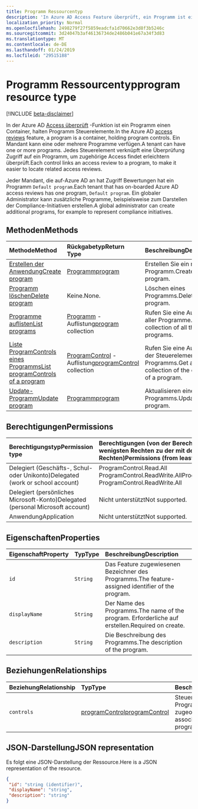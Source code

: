 ```yaml
---
title: Programm Ressourcentyp
description: 'In Azure AD Access Feature überprüft, ein Programm ist ein Container, Programm Steuerelemente halten. Ein Mandant kann eine oder mehrere Programme verfügen.  Jedes Steuerelement verknüpft eine Überprüfung Zugriff auf ein Programm, um zugehörige Access findet erleichtern überprüft.  '
localization_priority: Normal
ms.openlocfilehash: 2498279f27f5859eadcfa1d70662e3d8f3b5246c
ms.sourcegitcommit: 3d24047b3af46136734de2486b041e67a34f3d83
ms.translationtype: MT
ms.contentlocale: de-DE
ms.lasthandoff: 01/24/2019
ms.locfileid: "29515188"
---
```

# <a name="program-resource-type"></a><span data-ttu-id="02bd2-105">Programm Ressourcentyp</span><span class="sxs-lookup"><span data-stu-id="02bd2-105">program resource type</span></span>

[!INCLUDE [beta-disclaimer](../../includes/beta-disclaimer.md)]

<span data-ttu-id="02bd2-106">In der Azure AD [Access überprüft](accessreviews-root.md) -Funktion ist ein Programm einen Container, halten Programm Steuerelemente.</span><span class="sxs-lookup"><span data-stu-id="02bd2-106">In the Azure AD [access reviews](accessreviews-root.md) feature, a program is a container, holding program controls.</span></span> <span data-ttu-id="02bd2-107">Ein Mandant kann eine oder mehrere Programme verfügen.</span><span class="sxs-lookup"><span data-stu-id="02bd2-107">A tenant can have one or more programs.</span></span>  <span data-ttu-id="02bd2-108">Jedes Steuerelement verknüpft eine Überprüfung Zugriff auf ein Programm, um zugehörige Access findet erleichtern überprüft.</span><span class="sxs-lookup"><span data-stu-id="02bd2-108">Each control links an access review to a program, to make it easier to locate related access reviews.</span></span>  

<span data-ttu-id="02bd2-109">Jeder Mandant, die auf-Azure AD an hat Zugriff Bewertungen hat ein Programm `Default program`.</span><span class="sxs-lookup"><span data-stu-id="02bd2-109">Each tenant that has on-boarded Azure AD access reviews has one program, `Default program`.</span></span>  <span data-ttu-id="02bd2-110">Ein globaler Administrator kann zusätzliche Programme, beispielsweise zum Darstellen der Compliance-Initiativen erstellen.</span><span class="sxs-lookup"><span data-stu-id="02bd2-110">A global administrator can create additional programs, for example to represent compliance initiatives.</span></span> 


## <a name="methods"></a><span data-ttu-id="02bd2-111">Methoden</span><span class="sxs-lookup"><span data-stu-id="02bd2-111">Methods</span></span>

| <span data-ttu-id="02bd2-112">Methode</span><span class="sxs-lookup"><span data-stu-id="02bd2-112">Method</span></span>           | <span data-ttu-id="02bd2-113">Rückgabetyp</span><span class="sxs-lookup"><span data-stu-id="02bd2-113">Return Type</span></span>    |<span data-ttu-id="02bd2-114">Beschreibung</span><span class="sxs-lookup"><span data-stu-id="02bd2-114">Description</span></span>|
|:---------------|:--------|:----------|
|[<span data-ttu-id="02bd2-115">Erstellen der Anwendung</span><span class="sxs-lookup"><span data-stu-id="02bd2-115">Create program</span></span>](../api/program-create.md) |   [<span data-ttu-id="02bd2-116">Programm</span><span class="sxs-lookup"><span data-stu-id="02bd2-116">program</span></span>](program.md)   |   <span data-ttu-id="02bd2-117">Erstellen Sie ein neues Programm.</span><span class="sxs-lookup"><span data-stu-id="02bd2-117">Create a new program.</span></span>|
|[<span data-ttu-id="02bd2-118">Programm löschen</span><span class="sxs-lookup"><span data-stu-id="02bd2-118">Delete program</span></span>](../api/program-delete.md) |   <span data-ttu-id="02bd2-119">Keine.</span><span class="sxs-lookup"><span data-stu-id="02bd2-119">None.</span></span>   |   <span data-ttu-id="02bd2-120">Löschen eines Programms.</span><span class="sxs-lookup"><span data-stu-id="02bd2-120">Delete a program.</span></span>|
|[<span data-ttu-id="02bd2-121">Programme auflisten</span><span class="sxs-lookup"><span data-stu-id="02bd2-121">List programs</span></span>](../api/program-list.md) |  <span data-ttu-id="02bd2-122">[Programm](program.md) -Auflistung</span><span class="sxs-lookup"><span data-stu-id="02bd2-122">[program](program.md) collection</span></span>|   <span data-ttu-id="02bd2-123">Rufen Sie eine Auflistung aller Programme.</span><span class="sxs-lookup"><span data-stu-id="02bd2-123">Get a collection of all the programs.</span></span>|
|[<span data-ttu-id="02bd2-124">Liste ProgramControls eines Programms</span><span class="sxs-lookup"><span data-stu-id="02bd2-124">List programControls of a program</span></span>](../api/program-listcontrols.md) |      <span data-ttu-id="02bd2-125">[ProgramControl](programcontrol.md) -Auflistung</span><span class="sxs-lookup"><span data-stu-id="02bd2-125">[programControl](programcontrol.md) collection</span></span>| <span data-ttu-id="02bd2-126">Rufen Sie eine Auflistung der Steuerelemente eines Programms.</span><span class="sxs-lookup"><span data-stu-id="02bd2-126">Get a collection of the controls of a program.</span></span>|
|[<span data-ttu-id="02bd2-127">Update-Programm</span><span class="sxs-lookup"><span data-stu-id="02bd2-127">Update program</span></span>](../api/program-update.md) |   [<span data-ttu-id="02bd2-128">Programm</span><span class="sxs-lookup"><span data-stu-id="02bd2-128">program</span></span>](program.md)|  <span data-ttu-id="02bd2-129">Aktualisieren eines Programms.</span><span class="sxs-lookup"><span data-stu-id="02bd2-129">Update a program.</span></span>|

## <a name="permissions"></a><span data-ttu-id="02bd2-130">Berechtigungen</span><span class="sxs-lookup"><span data-stu-id="02bd2-130">Permissions</span></span>

|<span data-ttu-id="02bd2-131">Berechtigungstyp</span><span class="sxs-lookup"><span data-stu-id="02bd2-131">Permission type</span></span>                        | <span data-ttu-id="02bd2-132">Berechtigungen (von der Berechtigung mit den wenigsten Rechten zu der mit den meisten Rechten)</span><span class="sxs-lookup"><span data-stu-id="02bd2-132">Permissions (from least to most privileged)</span></span>              |
|:--------------------------------------|:---------------------------------------------------------|
|<span data-ttu-id="02bd2-133">Delegiert (Geschäfts-, Schul- oder Unikonto)</span><span class="sxs-lookup"><span data-stu-id="02bd2-133">Delegated (work or school account)</span></span>     | <span data-ttu-id="02bd2-134">ProgramControl.Read.All ProgramControl.ReadWrite.All</span><span class="sxs-lookup"><span data-stu-id="02bd2-134">ProgramControl.Read.All, ProgramControl.ReadWrite.All</span></span> |
|<span data-ttu-id="02bd2-135">Delegiert (persönliches Microsoft-Konto)</span><span class="sxs-lookup"><span data-stu-id="02bd2-135">Delegated (personal Microsoft account)</span></span> | <span data-ttu-id="02bd2-136">Nicht unterstützt</span><span class="sxs-lookup"><span data-stu-id="02bd2-136">Not supported.</span></span> |
|<span data-ttu-id="02bd2-137">Anwendung</span><span class="sxs-lookup"><span data-stu-id="02bd2-137">Application</span></span>                            | <span data-ttu-id="02bd2-138">Nicht unterstützt</span><span class="sxs-lookup"><span data-stu-id="02bd2-138">Not supported.</span></span> |


## <a name="properties"></a><span data-ttu-id="02bd2-139">Eigenschaften</span><span class="sxs-lookup"><span data-stu-id="02bd2-139">Properties</span></span>
| <span data-ttu-id="02bd2-140">Eigenschaft</span><span class="sxs-lookup"><span data-stu-id="02bd2-140">Property</span></span>     | <span data-ttu-id="02bd2-141">Typ</span><span class="sxs-lookup"><span data-stu-id="02bd2-141">Type</span></span>   |<span data-ttu-id="02bd2-142">Beschreibung</span><span class="sxs-lookup"><span data-stu-id="02bd2-142">Description</span></span>|
|:---------------|:--------|:----------|
| `id`                        |`String`                              |  <span data-ttu-id="02bd2-143">Das Feature zugewiesenen Bezeichner des Programms.</span><span class="sxs-lookup"><span data-stu-id="02bd2-143">The feature-assigned identifier of the program.</span></span>                    |
| `displayName`               |`String`                              |  <span data-ttu-id="02bd2-144">Der Name des Programms.</span><span class="sxs-lookup"><span data-stu-id="02bd2-144">The name of the program.</span></span>  <span data-ttu-id="02bd2-145">Erforderliche auf erstellen.</span><span class="sxs-lookup"><span data-stu-id="02bd2-145">Required on create.</span></span>                  |
| `description`               |`String`                              |  <span data-ttu-id="02bd2-146">Die Beschreibung des Programms.</span><span class="sxs-lookup"><span data-stu-id="02bd2-146">The description of the program.</span></span>           |

## <a name="relationships"></a><span data-ttu-id="02bd2-147">Beziehungen</span><span class="sxs-lookup"><span data-stu-id="02bd2-147">Relationships</span></span>
| <span data-ttu-id="02bd2-148">Beziehung</span><span class="sxs-lookup"><span data-stu-id="02bd2-148">Relationship</span></span> | <span data-ttu-id="02bd2-149">Typ</span><span class="sxs-lookup"><span data-stu-id="02bd2-149">Type</span></span>   |<span data-ttu-id="02bd2-150">Beschreibung</span><span class="sxs-lookup"><span data-stu-id="02bd2-150">Description</span></span>|
|:---------------|:--------|:----------|
| `controls`                  |[<span data-ttu-id="02bd2-151">programControl</span><span class="sxs-lookup"><span data-stu-id="02bd2-151">programControl</span></span>](programcontrol.md) | <span data-ttu-id="02bd2-152">Steuerelemente, die das Programm zugeordnet.</span><span class="sxs-lookup"><span data-stu-id="02bd2-152">Controls associated with the program.</span></span> |

## <a name="json-representation"></a><span data-ttu-id="02bd2-153">JSON-Darstellung</span><span class="sxs-lookup"><span data-stu-id="02bd2-153">JSON representation</span></span>

<span data-ttu-id="02bd2-154">Es folgt eine JSON-Darstellung der Ressource.</span><span class="sxs-lookup"><span data-stu-id="02bd2-154">Here is a JSON representation of the resource.</span></span>

<!-- {
  "blockType": "resource",
  "optionalProperties": [

  ],
  "@odata.type": "microsoft.graph.program"
}-->

```json
{
 "id": "string (identifier)",
 "displayName": "string",
 "description": "string"
}

```

<!--
{
  "type": "#page.annotation",
  "description": "program resource",
  "keywords": "",
  "section": "documentation",
  "tocPath": "",
  "suppressions": [
    "Error: /api-reference/beta/resources/program.md:\r\n      Exception processing links.\r\n    System.ArgumentException: Link Definition was null. Link text: !INCLUDE [beta-disclaimer](../../includes/beta-disclaimer.md)\r\n      at ApiDoctor.Validation.DocFile.get_LinkDestinations()\r\n      at ApiDoctor.Validation.DocSet.ValidateLinks(Boolean includeWarnings, String[] relativePathForFiles, IssueLogger issues, Boolean requireFilenameCaseMatch, Boolean printOrphanedFiles)"
  ]
}
-->
